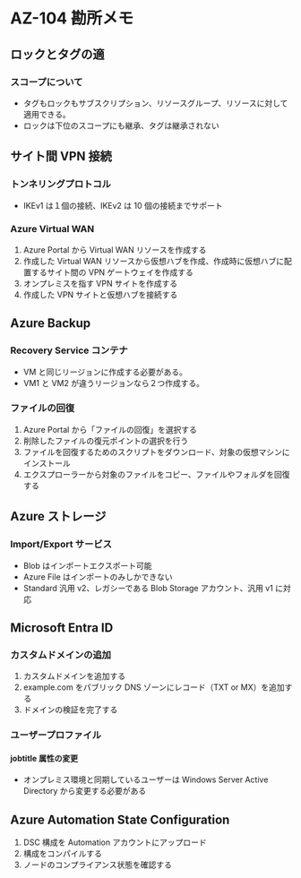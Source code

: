 # AZ-104 勘所メモ

## ロックとタグの適

### スコープについて

- タグもロックもサブスクリプション、リソースグループ、リソースに対して適用できる。
- ロックは下位のスコープにも継承、タグは継承されない

## サイト間 VPN 接続

### トンネリングプロトコル

- IKEv1 は１個の接続、IKEv2 は 10 個の接続までサポート

### Azure Virtual WAN

1. Azure Portal から Virtual WAN リソースを作成する
2. 作成した Virtual WAN リソースから仮想ハブを作成、作成時に仮想ハブに配置するサイト間の VPN ゲートウェイを作成する
3. オンプレミスを指す VPN サイトを作成する
4. 作成した VPN サイトと仮想ハブを接続する

## Azure Backup

### Recovery Service コンテナ

- VM と同じリージョンに作成する必要がある。
- VM1 と VM2 が違うリージョンなら２つ作成する。

### ファイルの回復

1. Azure Portal から「ファイルの回復」を選択する
2. 削除したファイルの復元ポイントの選択を行う
3. ファイルを回復するためのスクリプトをダウンロード、対象の仮想マシンにインストール
4. エクスプローラーから対象のファイルをコピー、ファイルやフォルダを回復する

## Azure ストレージ

### Import/Export サービス

- Blob はインポートエクスポート可能
- Azure File はインポートのみしかできない
- Standard 汎用 v2、レガシーである Blob Storage アカウント、汎用 v1 に対応

## Microsoft Entra ID

### カスタムドメインの追加

1. カスタムドメインを追加する
2. example.com をパブリック DNS ゾーンにレコード（TXT or MX）を追加する
3. ドメインの検証を完了する

### ユーザープロファイル

#### jobtitle 属性の変更

- オンプレミス環境と同期しているユーザーは Windows Server Active Directory から変更する必要がある

## Azure Automation State Configuration

1. DSC 構成を Automation アカウントにアップロード
2. 構成をコンパイルする
3. ノードのコンプライアンス状態を確認する
